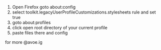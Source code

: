 1. Open Firefox goto about:config
2. select toolkit.legacyUserProfileCustomizations.stylesheets rule and set true
3. goto about:profiles
4. click open root directory of your current profile
5. paste files there and config

for more @avoe.ig